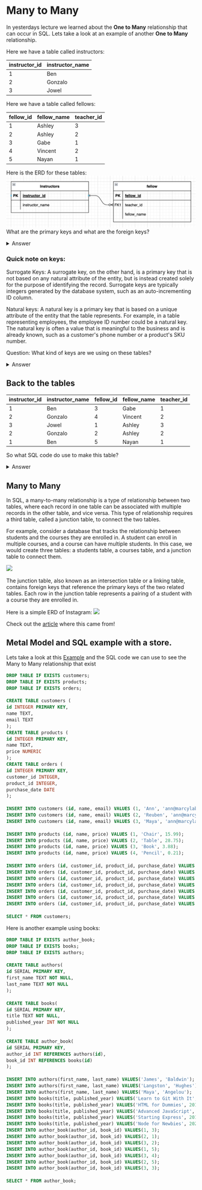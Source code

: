 # Many to Many

In yesterdays lecture we learned about the **One to Many** relationship that can occur in SQL. Lets take a look at an example of another **One to Many** relationship.

Here we have a table called instructors:

|instructor_id|instructor_name|
|--|--|
|1|Ben|
|2|Gonzalo|
|3|Jowel|


Here we have a table called fellows:

|fellow_id|fellow_name|teacher_id|
|--|--|--|
|1|Ashley|3|
|2|Ashley|2|
|3|Gabe|1|
|4|Vincent|2|
|5|Nayan|1|

Here is the ERD for these tables:
![](./Screenshot%202023-04-14%20at%208.43.42%20AM.png)
What are the primary keys and what are the foreign keys?
<details><summary>Answer</summary>
Primary keys:

For the fellows table it's 

</details>

### Quick note on keys:

Surrogate Keys: A surrogate key, on the other hand, is a primary key that is not based on any natural attribute of the entity, but is instead created solely for the purpose of identifying the record. Surrogate keys are typically integers generated by the database system, such as an auto-incrementing ID column.

Natural keys: A natural key is a primary key that is based on a unique attribute of the entity that the table represents. For example, in a table representing employees, the employee ID number could be a natural key. The natural key is often a value that is meaningful to the business and is already known, such as a customer's phone number or a product's SKU number.

Question: What kind of keys are we using on these tables?
<details><summary>Answer</summary>

Surrogate Keys

</details>

## Back to the tables
|instructor_id|instructor_name|fellow_id|fellow_name|teacher_id|
|--|--|--|--|--|
|1|Ben|3|Gabe|1|
|2|Gonzalo|4|Vincent|2|
|3|Jowel|1|Ashley|3|
|2|Gonzalo|2|Ashley|2|
|1|Ben|5|Nayan|1|

So what SQL code do use to make this table? 

<details><summary>Answer</summary>

SELECT * FROM instructors JOIN fellows ON instructors.instructor_id = fellow.teacher_id

</details>

## Many to Many 

In SQL, a many-to-many relationship is a type of relationship between two tables, where each record in one table can be associated with multiple records in the other table, and vice versa. This type of relationship requires a third table, called a junction table, to connect the two tables.

For example, consider a database that tracks the relationship between students and the courses they are enrolled in. A student can enroll in multiple courses, and a course can have multiple students. In this case, we would create three tables: a students table, a courses table, and a junction table to connect them.

![](https://www.datensen.com/blog/wp-content/uploads/2021/10/many-to-many-relationship-1.png)

The junction table, also known as an intersection table or a linking table, contains foreign keys that reference the primary keys of the two related tables. Each row in the junction table represents a pairing of a student with a course they are enrolled in.

Here is a simple ERD of Instagram:
![](https://www.sensedeep.com/images/blog/instagram-erd.avif)

Check out the [article](https://www.sensedeep.com/blog/posts/stories/building-instagram-with-dynamoDB-and-OneTable.html) where this came from!

## Metal Model and SQL example with a store.

Lets take a look at this [Example](https://docs.google.com/spreadsheets/d/1UsdmFP4Wtcob0WrUBjmsaWY9RD5-Xo1wmCD21HG1huY/edit#gid=2108260734) and the SQL code we can use to see the Many to Many relationship that exist


```sql
DROP TABLE IF EXISTS customers;
DROP TABLE IF EXISTS products;
DROP TABLE IF EXISTS orders;

CREATE TABLE customers (
id INTEGER PRIMARY KEY,
name TEXT,
email TEXT
);
CREATE TABLE products (
id INTEGER PRIMARY KEY,
name TEXT,
price NUMERIC
);
CREATE TABLE orders (
id INTEGER PRIMARY KEY,
customer_id INTEGER,
product_id INTEGER,
purchase_date DATE
);

INSERT INTO customers (id, name, email) VALUES (1, 'Ann', 'ann@marcylabschool.org');
INSERT INTO customers (id, name, email) VALUES (2, 'Reuben', 'ann@marcylabschool.org');
INSERT INTO customers (id, name, email) VALUES (3, 'Maya', 'ann@marcylabschool.org');

INSERT INTO products (id, name, price) VALUES (1, 'Chair', 15.99);
INSERT INTO products (id, name, price) VALUES (2, 'Table', 28.75);
INSERT INTO products (id, name, price) VALUES (3, 'Book', 3.88);
INSERT INTO products (id, name, price) VALUES (4, 'Pencil', 0.21);

INSERT INTO orders (id, customer_id, product_id, purchase_date) VALUES (1, 2, 4, '03-01-2000');
INSERT INTO orders (id, customer_id, product_id, purchase_date) VALUES (2, 3, 2, '04-15-2005');
INSERT INTO orders (id, customer_id, product_id, purchase_date) VALUES (3, 3, 1, '06-25-2006');
INSERT INTO orders (id, customer_id, product_id, purchase_date) VALUES (4, 2, 2, '08-23-2008');
INSERT INTO orders (id, customer_id, product_id, purchase_date) VALUES (5, 1, 1, '01-13-2010');
INSERT INTO orders (id, customer_id, product_id, purchase_date) VALUES (6, 2, 3, '05-19-2011');
INSERT INTO orders (id, customer_id, product_id, purchase_date) VALUES (7, 1, 2, '09-05-2015');

SELECT * FROM customers;
```

Here is another example using books:

```sql
DROP TABLE IF EXISTS author_book;
DROP TABLE IF EXISTS books;
DROP TABLE IF EXISTS authors;

CREATE TABLE authors(
id SERIAL PRIMARY KEY,
first_name TEXT NOT NULL,
last_name TEXT NOT NULL
);

CREATE TABLE books(
id SERIAL PRIMARY KEY,
title TEXT NOT NULL,
published_year INT NOT NULL
);

CREATE TABLE author_book(
id SERIAL PRIMARY KEY,
author_id INT REFERENCES authors(id),
book_id INT REFERENCES books(id)
);

INSERT INTO authors(first_name, last_name) VALUES('James', 'Baldwin');
INSERT INTO authors(first_name, last_name) VALUES('Langston', 'Hughes');
INSERT INTO authors(first_name, last_name) VALUES('Maya', 'Angelou');
INSERT INTO books(title, published_year) VALUES('Learn to Git With It', 2015);
INSERT INTO books(title, published_year) VALUES('HTML for Dummies', 2018);
INSERT INTO books(title, published_year) VALUES('Advanced JavaScript', 2009);
INSERT INTO books(title, published_year) VALUES('Starting Express', 2010);
INSERT INTO books(title, published_year) VALUES('Node for Newbies', 2020);
INSERT INTO author_book(author_id, book_id) VALUES(1, 3);
INSERT INTO author_book(author_id, book_id) VALUES(2, 1);
INSERT INTO author_book(author_id, book_id) VALUES(3, 2);
INSERT INTO author_book(author_id, book_id) VALUES(1, 5);
INSERT INTO author_book(author_id, book_id) VALUES(3, 4);
INSERT INTO author_book(author_id, book_id) VALUES(2, 5);
INSERT INTO author_book(author_id, book_id) VALUES(3, 3);

SELECT * FROM author_book;
```